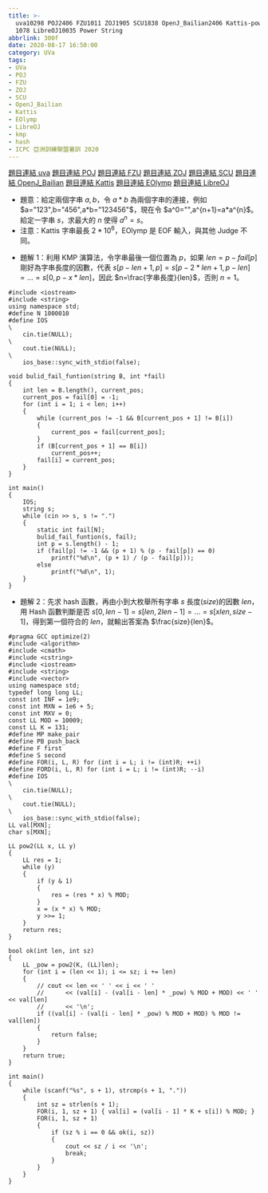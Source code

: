 ```yaml
---
title: >-
  uva10298 POJ2406 FZU1011 ZOJ1905 SCU1838 OpenJ_Bailian2406 Kattis-powerstrings
  1078 LibreOJ10035 Power String
abbrlink: 300f
date: 2020-08-17 16:50:00
category: UVa
tags:
- UVa
- POJ
- FZU
- ZOJ
- SCU
- OpenJ_Bailian
- Kattis
- EOlymp
- LibreOJ
- kmp
- hash
- ICPC 亞洲訓練聯盟暑訓 2020
---
```

[題目連結 uva](https://onlinejudge.org/index.php?option=com_onlinejudge&Itemid=8&page=show_problem&problem=1239)
[題目連結 POJ](http://poj.org/problem?id=2406)
[題目連結 FZU](http://acm.fzu.edu.cn/problem.php?pid=1011)
[題目連結 ZOJ](https://zoj.pintia.cn/problem-sets/91827364500/problems/91827365404)
[題目連結 SCU](http://acm.scu.edu.cn/soj/problem.action?id=1838)
[題目連結 OpenJ_Bailian](http://bailian.openjudge.cn/practice/2406?lang=en_US)
[題目連結 Kattis](https://open.kattis.com/problems/powerstrings)
[題目連結 EOlymp](https://www.e-olymp.com/en/problems/1078)
[題目連結 LibreOJ](https://loj.ac/problem/10035)
* 題意：給定兩個字串 $a,b$，令 $a*b$ 為兩個字串的連接，例如 $a="123",b="456",a*b="123456"$，現在令 $a^0="",a^{n+1}=a*a^{n}$。給定一字串 $s$，求最大的 $n$ 使得 $a^n=s$。
* 注意：Kattis 字串最長 $2*10^6$，EOlymp 是 EOF 輸入，與其他 Judge 不同。
<!-- more -->
* 題解 1：利用 KMP 演算法，令字串最後一個位置為 $p$，如果 $len=p-fail[p]$ 剛好為字串長度的因數，代表 $s[p-len+1,p]=s[p-2*len+1,p-len]=...=s[0,p-x*len]$，因此 $n=\frac{字串長度}{len}$，否則 $n=1$。
```cpp=
#include <iostream>
#include <string>
using namespace std;
#define N 1000010
#define IOS                                                                    \
    cin.tie(NULL);                                                             \
    cout.tie(NULL);                                                            \
    ios_base::sync_with_stdio(false);

void bulid_fail_funtion(string B, int *fail)
{
    int len = B.length(), current_pos;
    current_pos = fail[0] = -1;
    for (int i = 1; i < len; i++)
    {
        while (current_pos != -1 && B[current_pos + 1] != B[i])
        {
            current_pos = fail[current_pos];
        }
        if (B[current_pos + 1] == B[i])
            current_pos++;
        fail[i] = current_pos;
    }
}

int main()
{
    IOS;
    string s;
    while (cin >> s, s != ".")
    {
        static int fail[N];
        bulid_fail_funtion(s, fail);
        int p = s.length() - 1;
        if (fail[p] != -1 && (p + 1) % (p - fail[p]) == 0)
            printf("%d\n", (p + 1) / (p - fail[p]));
        else
            printf("%d\n", 1);
    }
}
```
* 題解 2：先求 hash 函數，再由小到大枚舉所有字串 $s$ 長度($size$)的因數 $len$，用 Hash 函數判斷是否 $s[0,len-1]=s[len,2len-1]=...=s[xlen,size-1]$，得到第一個符合的 $len$，就輸出答案為 $\frac{size}{len}$。
```cpp=
#pragma GCC optimize(2)
#include <algorithm>
#include <cmath>
#include <cstring>
#include <iostream>
#include <string>
#include <vector>
using namespace std;
typedef long long LL;
const int INF = 1e9;
const int MXN = 1e6 + 5;
const int MXV = 0;
const LL MOD = 10009;
const LL K = 131;
#define MP make_pair
#define PB push_back
#define F first
#define S second
#define FOR(i, L, R) for (int i = L; i != (int)R; ++i)
#define FORD(i, L, R) for (int i = L; i != (int)R; --i)
#define IOS                                                                    \
    cin.tie(NULL);                                                             \
    cout.tie(NULL);                                                            \
    ios_base::sync_with_stdio(false);
LL val[MXN];
char s[MXN];

LL pow2(LL x, LL y)
{
    LL res = 1;
    while (y)
    {
        if (y & 1)
        {
            res = (res * x) % MOD;
        }
        x = (x * x) % MOD;
        y >>= 1;
    }
    return res;
}

bool ok(int len, int sz)
{
    LL _pow = pow2(K, (LL)len);
    for (int i = (len << 1); i <= sz; i += len)
    {
        // cout << len << ' ' << i << ' '
        //      << (val[i] - (val[i - len] * _pow) % MOD + MOD) << ' ' << val[len]
        //      << '\n';
        if ((val[i] - (val[i - len] * _pow) % MOD + MOD) % MOD != val[len])
        {
            return false;
        }
    }
    return true;
}

int main()
{
    while (scanf("%s", s + 1), strcmp(s + 1, "."))
    {
        int sz = strlen(s + 1);
        FOR(i, 1, sz + 1) { val[i] = (val[i - 1] * K + s[i]) % MOD; }
        FOR(i, 1, sz + 1)
        {
            if (sz % i == 0 && ok(i, sz))
            {
                cout << sz / i << '\n';
                break;
            }
        }
    }
}
```